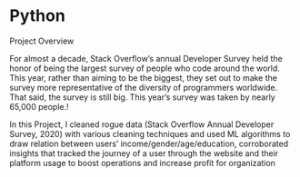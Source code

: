 # Python

Project Overview

For almost a decade, Stack Overflow’s annual Developer Survey held the honor of being the largest survey of people who code around the world. 
This year, rather than aiming to be the biggest, they set out to make the survey more representative of the diversity of programmers worldwide. 
That said, the survey is still big. This year’s survey was taken by nearly 65,000 people.!

In this Project, I cleaned rogue data (Stack Overflow Annual Developer Survey, 2020) with various cleaning techniques and used ML algorithms to draw relation between users’ income/gender/age/education, corroborated insights that tracked the journey of a user through the website and their platform usage to boost operations and increase profit for organization
